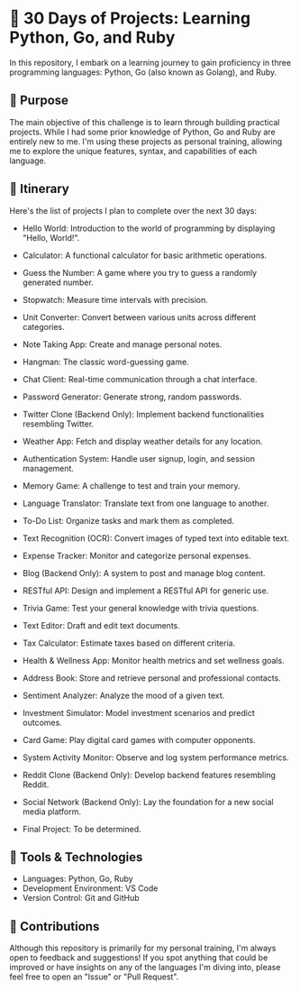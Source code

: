 # 🚀 30 Days of Projects: Learning Python, Go, and Ruby
In this repository, I embark on a learning journey to gain proficiency in three programming languages: Python, Go (also known as Golang), and Ruby.

## 📝 Purpose
The main objective of this challenge is to learn through building practical projects. While I had some prior knowledge of Python, Go and Ruby are entirely new to me. I'm using these projects as personal training, allowing me to explore the unique features, syntax, and capabilities of each language.

## 📅 Itinerary
Here's the list of projects I plan to complete over the next 30 days:

- Hello World: Introduction to the world of programming by displaying "Hello, World!".
- Calculator: A functional calculator for basic arithmetic operations.
- Guess the Number: A game where you try to guess a randomly generated number.
- Stopwatch: Measure time intervals with precision.
- Unit Converter: Convert between various units across different categories.
- Note Taking App: Create and manage personal notes.
- Hangman: The classic word-guessing game.
- Chat Client: Real-time communication through a chat interface.
- Password Generator: Generate strong, random passwords.
- Twitter Clone (Backend Only): Implement backend functionalities resembling Twitter.
- Weather App: Fetch and display weather details for any location.
- Authentication System: Handle user signup, login, and session management.
- Memory Game: A challenge to test and train your memory.
- Language Translator: Translate text from one language to another.
- To-Do List: Organize tasks and mark them as completed.
- Text Recognition (OCR): Convert images of typed text into editable text.
- Expense Tracker: Monitor and categorize personal expenses.
- Blog (Backend Only): A system to post and manage blog content.
- RESTful API: Design and implement a RESTful API for generic use.
- Trivia Game: Test your general knowledge with trivia questions.
- Text Editor: Draft and edit text documents.
- Tax Calculator: Estimate taxes based on different criteria.
- Health & Wellness App: Monitor health metrics and set wellness goals.
- Address Book: Store and retrieve personal and professional contacts.
- Sentiment Analyzer: Analyze the mood of a given text.
- Investment Simulator: Model investment scenarios and predict outcomes.
- Card Game: Play digital card games with computer opponents.
- System Activity Monitor: Observe and log system performance metrics.
- Reddit Clone (Backend Only): Develop backend features resembling Reddit.
- Social Network (Backend Only): Lay the foundation for a new social media platform.


- Final Project: To be determined.

## 🧰 Tools & Technologies
- Languages: Python, Go, Ruby
- Development Environment: VS Code
- Version Control: Git and GitHub

## 🙌 Contributions
Although this repository is primarily for my personal training, I'm always open to feedback and suggestions! If you spot anything that could be improved or have insights on any of the languages I'm diving into, please feel free to open an "Issue" or "Pull Request".

